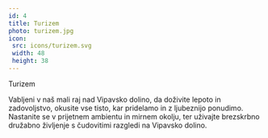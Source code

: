 ```yaml
---
id: 4
title: Turizem
photo: turizem.jpg
icon:
 src: icons/turizem.svg
 width: 48
 height: 38
---
```


<Naslov>Turizem</Naslov>

Vabljeni v naš mali raj nad Vipavsko dolino, da doživite lepoto in zadovoljstvo, okusite vse tisto, kar pridelamo in z ljubeznijo ponudimo. Nastanite se v prijetnem ambientu in mirnem okolju, ter uživajte brezskrbno družabno življenje s čudovitimi razgledi na Vipavsko dolino.